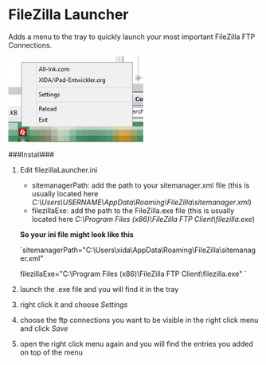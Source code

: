 FileZilla Launcher
============

Adds a menu to the tray to quickly launch your most important FileZilla FTP Connections.

![FileZilla Launcher](https://raw.githubusercontent.com/XIDA/windowstools/master/help/filezillaLauncher/images/filezillaLauncher_01.png)


###Install###
1. Edit filezillaLauncher.ini 
	* sitemanagerPath: add the path to your sitemanager.xml file (this is usually located here *C:\Users\USERNAME\AppData\Roaming\FileZilla\sitemanager.xml*)
	* filezillaExe: add the path to the FileZilla.exe file (this is usually located here *C:\Program Files (x86)\FileZilla FTP Client\filezilla.exe*)

	**So your ini file might look like this**


	`sitemanagerPath="C:\Users\xida\AppData\Roaming\FileZilla\sitemanager.xml"


	filezillaExe="C:\Program Files (x86)\FileZilla FTP Client\filezilla.exe"
	`
	
2. launch the .exe file and you will find it in the tray

3. right click it and choose *Settings*

4. choose the ftp connections you want to be visible in the right click menu and click *Save*

5. open the right click menu again and you will find the entries you added on top of the menu
